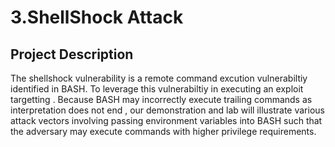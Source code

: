 # 3.ShellShock Attack

## Project Description
The shellshock vulnerability is a remote command excution vulnerabiltiy identified in BASH. To leverage this vulnerabiltiy in executing an exploit targetting . Because BASH may incorrectly execute trailing commands as interpretation does not end , our demonstration and lab will illustrate various attack vectors involving passing environment variables into BASH such that the adversary may execute commands with higher privilege requirements. 
